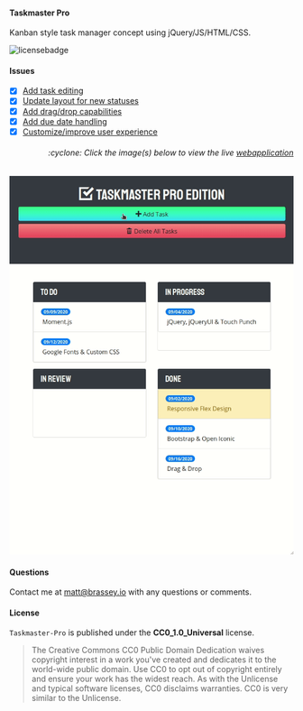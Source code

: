 #### Taskmaster Pro

Kanban style task manager concept using jQuery/JS/HTML/CSS.

![licensebadge](https://img.shields.io/badge/license-CC0_1.0_Universal-blue)

#### Issues
- [x] [Add task editing](https://github.com/MBrassey/taskmaster-pro/issues/1)
- [x] [Update layout for new statuses](https://github.com/MBrassey/taskmaster-pro/issues/2)
- [x] [Add drag/drop capabilities](https://github.com/MBrassey/taskmaster-pro/issues/3)
- [x] [Add due date handling ](https://github.com/MBrassey/taskmaster-pro/issues/4) 
- [x] [Customize/improve user experience ](https://github.com/MBrassey/taskmaster-pro/issues/5)

<h6><p align="right">:cyclone: Click the image(s) below to view the live <a id="Screenshots" href="https://MBrassey.github.io/taskmaster-pro/">webapplication</a></p></h6>

[<p align="center"><img src="assets/img/Preview.gif">](https://MBrassey.github.io/taskmaster-pro/)

#### Questions
Contact me at [matt@brassey.io](mailto:matt@brassey.io) with any questions or comments.

#### License
`Taskmaster-Pro` is published under the __CC0_1.0_Universal__ license.

> The Creative Commons CC0 Public Domain Dedication waives copyright interest in a work you've created and dedicates it to the world-wide public domain. Use CC0 to opt out of copyright entirely and ensure your work has the widest reach. As with the Unlicense and typical software licenses, CC0 disclaims warranties. CC0 is very similar to the Unlicense.